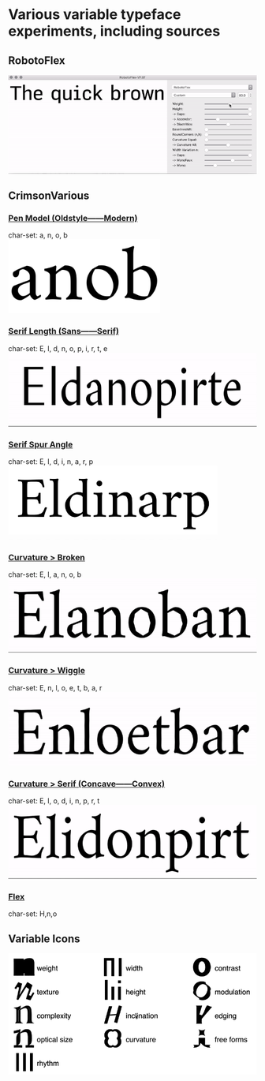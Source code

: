 # Various variable typeface experiments, including sources

## RobotoFlex
![robotoflex preview](RobotoFlex/README_media/Preview.gif)

## CrimsonVarious

### [Pen Model (Oldstyle——Modern)](PenModel/)
char-set: a, n, o, b <br/>
<img src="CrimsonVarious/PenModel/Crimson_PenModel-VF.gif" height="150">

### [Serif Length (Sans——Serif)](SerifLength/)
char-set: E, l, d, n, o, p, i, r, t, e <br/>
<img src="CrimsonVarious/SerifLength/Crimson_SerifLength-VF.gif" height="150">

### [Serif Spur Angle](SerifSpurAngle/)
char-set: E, l, d, i, n, a, r, p <br/>
<img src="CrimsonVarious/SerifSpurAngle/Crimson_SerifSpurAngle-VF.gif" height="150">

### [Curvature > Broken](CurvatureBroken/)
char-set: E, l, a, n, o, b <br/>
<img src="CrimsonVarious/CurvatureBroken/Crimson_CurvatureBroken-VF.gif" height="150">

### [Curvature > Wiggle](CurvatureWiggle/)
char-set: E, n, l, o, e, t, b, a, r <br/>
<img src="CrimsonVarious/CurvatureWiggle/Crimson_CurvatureWiggle-VF.gif" height="150">

### [Curvature > Serif (Concave——Convex)](CurvatureSerifConcave)
char-set: E, l, o, d, i, n, p, r, t <br/>
<img src="CrimsonVarious/CurvatureSerifConcave/Crimson_CurvatureSerifConcave-VF.gif" height="150">

### [Flex](CrimsonVarious/Flex/)
char-set: H,n,o

## Variable Icons
![top level type variables](../variable-overview/media/type-variables.gif)
